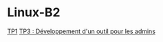 # Linux-B2

[TP1](https://github.com/uliaxe/Linux-B2/blob/main/TP1/TP1.md)
[TP3 : Développement d'un outil pour les admins](https://github.com/uliaxe/monitoring)